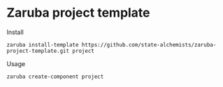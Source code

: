 # Zaruba project template

Install

```
zaruba install-template https://github.com/state-alchemists/zaruba-project-template.git project
```

Usage

```
zaruba create-component project
```
